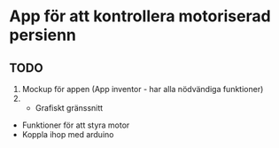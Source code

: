 # App för att kontrollera motoriserad persienn

## TODO
1. Mockup för appen (App inventor - har alla nödvändiga funktioner)
2. - Grafiskt gränssnitt
- Funktioner för att styra motor
- Koppla ihop med arduino

